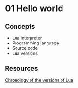 # 01 Hello world

## Concepts

 * Lua interpreter
 * Programming language
 * Source code
 * Lua versions

## Resources

 [Chronology of the versions of Lua][CHR01]



<!-- links -->

[CHR01]: http://www.lua.org/versions.html

